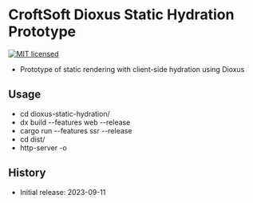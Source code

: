 # CroftSoft Dioxus Static Hydration Prototype

[![MIT licensed][mit-badge]][mit-url]

[mit-badge]: https://img.shields.io/badge/license-MIT-blue.svg
[mit-url]: https://github.com/david-wallace-croft/dioxus-static-hydration/blob/main/LICENSE.txt

- Prototype of static rendering with client-side hydration using Dioxus

## Usage

- cd dioxus-static-hydration/
- dx build --features web --release
- cargo run --features ssr --release
- cd dist/
- http-server -o

## History

- Initial release: 2023-09-11
